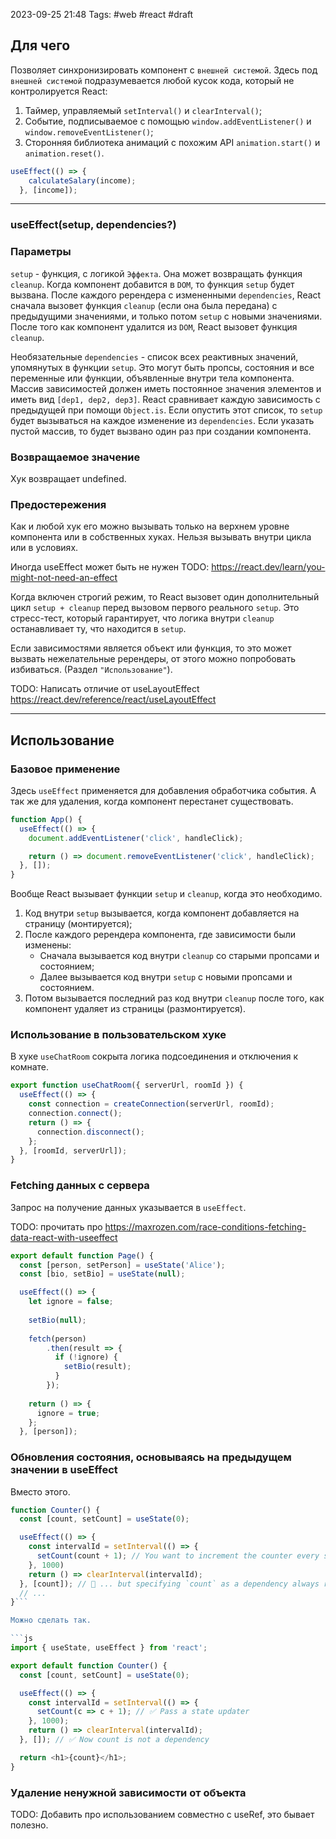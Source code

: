 2023-09-25 21:48
Tags: #web #react #draft
## Для чего

Позволяет синхронизировать компонент с `внешней системой`. Здесь под `внешней системой` подразумевается любой кусок кода, который не контролируется React:
1. Таймер, управляемый `setInterval()` и `clearInterval()`;
2. Событие, подписываемое с помощью `window.addEventListener()` и `window.removeEventListener()`;
3. Сторонняя библиотека анимаций с похожим API `animation.start()` и `animation.reset()`.  

```js
useEffect(() => {
    calculateSalary(income);
  }, [income]);
```

---
### useEffect(setup, dependencies?)
### Параметры

`setup` - функция, с логикой `Эффекта`. Она может возвращать функция `cleanup`. Когда компонент добавится в `DOM`, то функция `setup` будет вызвана. После каждого ререндера с измененными `dependencies`, React сначала вызовет функция `cleanup` (если она была передана) с предыдущими значениями, и только потом `setup` с новыми значениями. После того как компонент удалится из `DOM`, React вызовет функция `cleanup`.

Необязательные `dependencies` - список всех реактивных значений, упомянутых в функции `setup`. Это могут быть пропсы, состояния и все переменные или функции, объявленные внутри тела компонента. Массив зависимостей должен иметь постоянное значения элементов и иметь вид `[dep1, dep2, dep3]`. React сравнивает каждую зависимость с предыдущей при помощи `Object.is`. Если опустить этот список, то `setup` будет вызываться на каждое изменение из `dependencies`. Если указать пустой массив, то будет вызвано один раз при создании компонента.
### Возвращаемое значение

Хук возвращает undefined.
### Предостережения

Как и любой хук его можно вызывать только на верхнем уровне компонента или в собственных хуках. Нельзя вызывать внутри цикла или в условиях.

Иногда useEffect может быть не нужен TODO: https://react.dev/learn/you-might-not-need-an-effect

Когда включен строгий режим, то React вызовет один дополнительный цикл `setup + cleanup` перед вызовом первого реального `setup`. Это стресс-тест, который гарантирует, что логика внутри `cleanup` останавливает ту, что находится в `setup`.

Если зависимостями является объект или функция, то это может вызвать нежелательные ререндеры, от этого можно попробовать избиваться. (Раздел `"Использование"`).

TODO: Написать отличие от useLayoutEffect https://react.dev/reference/react/useLayoutEffect

---
## Использование

### Базовое применение

Здесь `useEffect` применяется для добавления обработчика события. А так же для удаления, когда компонент перестанет существовать.

```js
function App() {
  useEffect(() => {
  	document.addEventListener('click', handleClick);

	return () => document.removeEventListener('click', handleClick);
  }, []);
}
```

Вообще React вызывает функции `setup` и `cleanup`, когда это необходимо.
1. Код внутри `setup` вызывается, когда компонент добавляется на страницу (монтируется);
2. После каждого ререндера компонента, где зависимости были изменены:
	- Сначала вызывается код внутри `cleanup` со старыми пропсами и состоянием;
	- Далее вызывается код внутри `setup` с новыми пропсами и состоянием.
3. Потом вызывается последний раз код внутри `cleanup` после того, как компонент удаляет из страницы (размонтируется).

### Использование в пользовательском хуке

В хуке `useChatRoom` сокрыта логика подсоединения и отключения к комнате. 

```js
export function useChatRoom({ serverUrl, roomId }) {
  useEffect(() => {
    const connection = createConnection(serverUrl, roomId);
    connection.connect();
    return () => {
      connection.disconnect();
    };
  }, [roomId, serverUrl]);
}
```
### Fetching данных с сервера

Запрос на получение данных указывается в `useEffect`.

TODO: прочитать про https://maxrozen.com/race-conditions-fetching-data-react-with-useeffect

```js
export default function Page() {
  const [person, setPerson] = useState('Alice');
  const [bio, setBio] = useState(null);

  useEffect(() => {
    let ignore = false;
    
    setBio(null);
    
    fetch(person)
	    .then(result => {
	      if (!ignore) {
	        setBio(result);
	      }
	    });
    
    return () => {
      ignore = true;
    };
  }, [person]);
```
### Обновления состояния, основываясь на предыдущем значении в useEffect

Вместо этого.

```js
function Counter() {
  const [count, setCount] = useState(0);

  useEffect(() => {
    const intervalId = setInterval(() => {
      setCount(count + 1); // You want to increment the counter every second...
    }, 1000)
    return () => clearInterval(intervalId);
  }, [count]); // 🚩 ... but specifying `count` as a dependency always resets the interval.
  // ...
}```

Можно сделать так.

```js
import { useState, useEffect } from 'react';

export default function Counter() {
  const [count, setCount] = useState(0);

  useEffect(() => {
    const intervalId = setInterval(() => {
      setCount(c => c + 1); // ✅ Pass a state updater
    }, 1000);
    return () => clearInterval(intervalId);
  }, []); // ✅ Now count is not a dependency

  return <h1>{count}</h1>;
}
```

### Удаление ненужной зависимости от объекта

TODO: Добавить про использованием совместно с useRef, это бывает полезно.